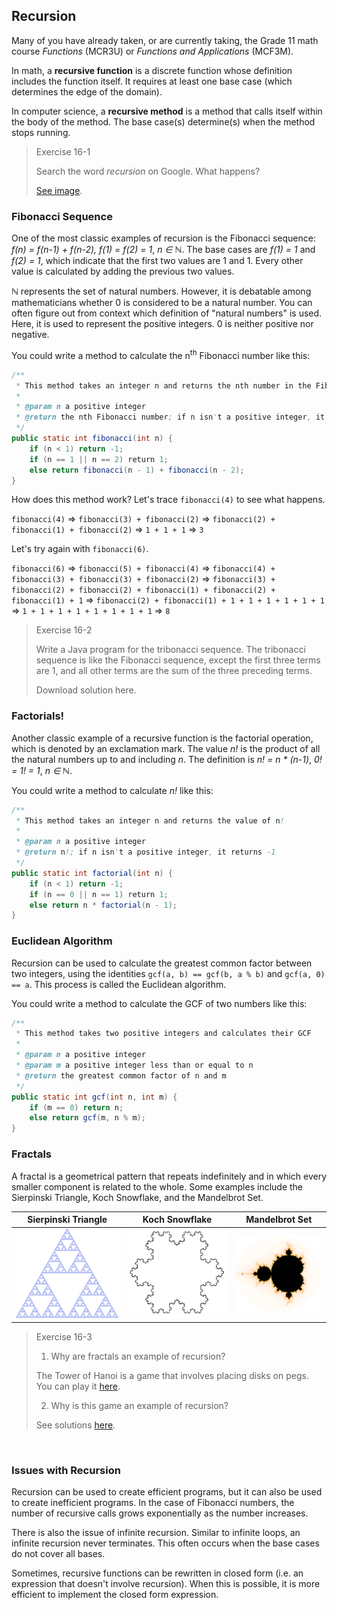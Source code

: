 ## Recursion

Many of you have already taken, or are currently taking, the Grade 11 math course *Functions* (MCR3U) or *Functions and Applications* (MCF3M).

In math, a **recursive function** is a discrete function whose definition includes the function itself. It requires at least one base case (which determines the edge of the domain).

In computer science, a **recursive method** is a method that calls itself within the body of the method. The base case(s) determine(s) when the method stops running.

> Exercise 16-1
> 
> Search the word *recursion* on Google. What happens?
> 
> [See image](../Images/Recursion.md).


### Fibonacci Sequence

One of the most classic examples of recursion is the Fibonacci sequence: *f(n) = f(n-1) + f(n-2), f(1) = f(2) = 1*, *n ∈ ℕ*. The base cases are *f(1) = 1* and *f(2) = 1*, which indicate that the first two values are 1 and 1. Every other value is calculated by adding the previous two values. 

*ℕ* represents the set of natural numbers. However, it is debatable among mathematicians whether 0 is considered to be a natural number. You can often figure out from context which definition of "natural numbers" is used. Here, it is used to represent the positive integers. 0 is neither positive nor negative.

You could write a method to calculate the n<sup>th</sup> Fibonacci number like this:

```java
/**
 * This method takes an integer n and returns the nth number in the Fibonacci sequence.
 *
 * @param n a positive integer
 * @return the nth Fibonacci number; if n isn't a positive integer, it returns -1
 */
public static int fibonacci(int n) {
    if (n < 1) return -1;
    if (n == 1 || n == 2) return 1;
    else return fibonacci(n - 1) + fibonacci(n - 2);
}
```

How does this method work? Let's trace `fibonacci(4)` to see what happens.


`fibonacci(4)`
=> `fibonacci(3) + fibonacci(2)`
=> `fibonacci(2) + fibonacci(1) + fibonacci(2)`
=> `1 + 1 + 1`
=> `3`

Let's try again with `fibonacci(6)`.

`fibonacci(6)`
=> `fibonacci(5) + fibonacci(4)`
=> `fibonacci(4) + fibonacci(3) + fibonacci(3) + fibonacci(2)`
=> `fibonacci(3) + fibonacci(2) + fibonacci(2) + fibonacci(1) + fibonacci(2) + fibonacci(1) + 1`
=> `fibonacci(2) + fibonacci(1) + 1 + 1 + 1 + 1 + 1 + 1`
=> `1 + 1 + 1 + 1 + 1 + 1 + 1 + 1`
=> `8`

> Exercise 16-2
>
> Write a Java program for the tribonacci sequence. The tribonacci sequence is like the Fibonacci sequence, except the first three terms are 1, and all other terms are the sum of the three preceding terms.
> 
> Download solution here.


### Factorials!

Another classic example of a recursive function is the factorial operation, which is denoted by an exclamation mark. The value *n!* is the product of all the natural numbers up to and including *n*. The definition is *n! = n \* (n-1)*, *0! = 1! = 1*, *n ∈ ℕ*. 

You could write a method to calculate *n!* like this:
```java
/**
 * This method takes an integer n and returns the value of n!
 *
 * @param n a positive integer
 * @return n!; if n isn't a positive integer, it returns -1
 */
public static int factorial(int n) {
    if (n < 1) return -1;
    if (n == 0 || n == 1) return 1;
    else return n * factorial(n - 1);
}
```

### Euclidean Algorithm 

Recursion can be used to calculate the greatest common factor between two integers, using the identities `gcf(a, b) == gcf(b, a % b)` and `gcf(a, 0) == a`. This process is called the Euclidean algorithm.

You could write a method to calculate the GCF of two numbers like this:

```java
/**
 * This method takes two positive integers and calculates their GCF
 *
 * @param n a positive integer
 * @param m a positive integer less than or equal to n
 * @return the greatest common factor of n and m
 */
public static int gcf(int n, int m) {
    if (m == 0) return n;
    else return gcf(m, n % m);
}
```


### Fractals

A fractal is a geometrical pattern that repeats indefinitely and in which every smaller component is related to the whole. Some examples include the Sierpinski Triangle, Koch Snowflake, and the Mandelbrot Set.

| Sierpinski Triangle | Koch Snowflake | Mandelbrot Set |
| --- | --- | --- |
| ![](../Images/Sierpinski_Triangle.png) |![](../Images/Koch_Snowflake.png) |![](../Images/Mandelbrot_Set.png) |


> Exercise 16-3
> 
> 1. Why are fractals an example of recursion?
> 
> The Tower of Hanoi is a game that involves placing disks on pegs. You can play it [here](http://www.dynamicdrive.com/dynamicindex12/towerhanoi.htm).
> 
> 2. Why is this game an example of recursion?
> 
> See solutions [here](../Exercise_Solutions/Exercise-16-3). 

   
### Issues with Recursion

Recursion can be used to create efficient programs, but it can also be used to create inefficient programs. In the case of Fibonacci numbers, the number of recursive calls grows exponentially as the number increases.

There is also the issue of infinite recursion. Similar to infinite loops, an infinite recursion never terminates. This often occurs when the base cases do not cover all bases.

Sometimes, recursive functions can be rewritten in closed form (i.e. an expression that doesn't involve recursion). When this is possible, it is more efficient to implement the closed form expression.
